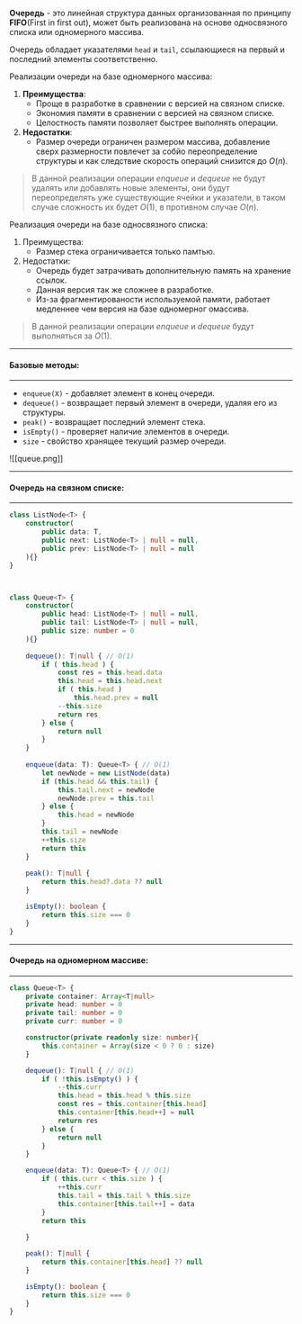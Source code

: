 
**Очередь** - это линейная структура данных организованная по принципу **FIFO**(First in first out), может быть реализована на основе односвязного списка или одномерного массива.

Очередь обладает указателями `head` и `tail`, ссылающиеся на первый и последний элементы соответственно.

Реализации очереди на базе одномерного массива:
1. **Преимущества**:
	- Проще в разработке в сравнении с версией на связном списке.
	- Экономия памяти в сравнении с версией на связном списке.
	- Целостность памяти позволяет быстрее выполнять операции.
2. **Недостатки**:
	- Размер очереди ограничен размером массива, добавление сверх размерности повлечет за собйо переопределение структуры и как следствие скорость операций снизится до $O(n)$.

> В данной реализации операции *enqueue* и *dequeue* не будут удалять или добавлять новые элементы, они будут переопределять уже существующие ячейки и указатели, в таком случае сложность их будет $O(1)$, в противном случае $O(n)$.

Реализация очереди на базе односвязного списка:
1. Преимущества:
	- Размер стека ограничивается только памтью.
2. Недостатки:
	- Очередь будет затрачивать дополнительную память на хранение ссылок.
	- Данная версия так же сложнее в разработке.
	- Из-за фрагментированости используемой памяти, работает медленнее чем версия на базе одномерног омассива.

>В данной реализации операции *enqueue* и *dequeue* будут выполняться за $O(1)$.

---
#### Базовые методы:
---
- `enqueue(X)` - добавляет элемент в конец очереди.
- `dequeue()` - возвращает первый элемент в очереди, удаляя его из структуры.
- `peak()` - возвращает последний элемент стека.
- `isEmpty()` - проверяет наличие элементов в очереди.
- `size` - свойство хранящее текущий размер очереди.

![[queue.png]]



---
#### Очередь на связном списке:
---
```ts
class ListNode<T> {
	constructor(
		public data: T,
		public next: ListNode<T> | null = null,
		public prev: ListNode<T> | null = null
	){}
}



class Queue<T> {
	constructor(
		public head: ListNode<T> | null = null,
		public tail: ListNode<T> | null = null,
		public size: number = 0
	){}
    
	dequeue(): T|null { // O(1)
		if ( this.head ) {
			const res = this.head.data
			this.head = this.head.next
			if ( this.head )
				this.head.prev = null
			--this.size
			return res
		} else {
			return null
		}
	}
	
	enqueue(data: T): Queue<T> { // O(1)
		let newNode = new ListNode(data)
		if (this.head && this.tail) {
			this.tail.next = newNode
			newNode.prev = this.tail
		} else {
			this.head = newNode
		}
		this.tail = newNode
		++this.size
		return this
	}
    
	peak(): T|null {
		return this.head?.data ?? null
	}

	isEmpty(): boolean {
		return this.size === 0
	}
}
```



---
#### Очередь на одномерном массиве:
---
```ts
class Queue<T> {
	private container: Array<T|null>
	private head: number = 0
	private tail: number = 0
	private curr: number = 0

	constructor(private readonly size: number){
		this.container = Array(size < 0 ? 0 : size)
	}

	dequeue(): T|null { // O(1)
		if ( !this.isEmpty() ) {
			--this.curr
			this.head = this.head % this.size
			const res = this.container[this.head]
			this.container[this.head++] = null
			return res
		} else {
			return null
		}
	}

	enqueue(data: T): Queue<T> { // O(1)
		if ( this.curr < this.size ) {
			++this.curr
			this.tail = this.tail % this.size
			this.container[this.tail++] = data
		}
		return this
		
	}

	peak(): T|null {
		return this.container[this.head] ?? null
	}

	isEmpty(): boolean {
		return this.size === 0
	}
}
```


